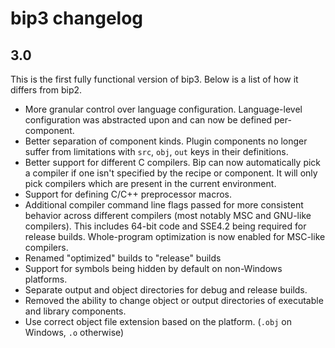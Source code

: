 # bip3 changelog

## 3.0

This is the first fully functional version of bip3. Below is a list of how it
differs from bip2.

* More granular control over language configuration. Language-level
  configuration was abstracted upon and can now be defined per-component.
* Better separation of component kinds. Plugin components no longer suffer from
  limitations with `src`, `obj`, `out` keys in their definitions.
* Better support for different C compilers. Bip can now automatically pick a
  compiler if one isn't specified by the recipe or component. It will only pick
  compilers which are present in the current environment.
* Support for defining C/C++ preprocessor macros.
* Additional compiler command line flags passed for more consistent behavior
  across different compilers (most notably MSC and GNU-like compilers). This
  includes 64-bit code and SSE4.2 being required for release builds.
  Whole-program optimization is now enabled for MSC-like compilers.
* Renamed "optimized" builds to "release" builds
* Support for symbols being hidden by default on non-Windows platforms.
* Separate output and object directories for debug and release builds.
* Removed the ability to change object or output directories of executable and
  library components.
* Use correct object file extension based on the platform. (`.obj` on Windows,
  `.o` otherwise)

